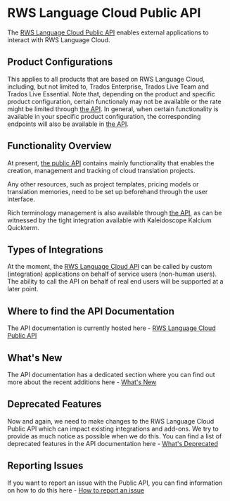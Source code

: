 # RWS Language Cloud Public API #
The [RWS Language Cloud Public API](https://languagecloud.sdl.com/lc/api-docs/) enables external applications to interact with RWS Language Cloud.

## Product Configurations ##
This applies to all products that are based on RWS Language Cloud, including, but not limited to, Trados Enterprise, Trados Live Team and Trados Live Essential. Note that, depending on the product and specific product configuration, certain functionaly may not be available or the rate might be limited through [the API](https://languagecloud.sdl.com/lc/api-docs/). In general, when certain functionality is available in your specific product configuration, the corresponding endpoints will also be available in [the API](https://languagecloud.sdl.com/lc/api-docs/).

## Functionality Overview ##
At present, [the public API](https://languagecloud.sdl.com/lc/api-docs/) contains mainly functionality that enables the creation, management and tracking of cloud translation projects.

Any other resources, such as project templates, pricing models or translation memories, need to be set up beforehand through the user interface.

Rich terminology management is also available through [the API](https://languagecloud.sdl.com/lc/api-docs/), as can be witnessed by the tight integration available with Kaleidoscope Kalcium Quickterm.

## Types of Integrations ##
At the moment, the [RWS Language Cloud API](https://languagecloud.sdl.com/lc/api-docs/) can be called by custom (integration) applications on behalf of service users (non-human users). The ability to call the API on behalf of real end users will be supported at a later point.

## Where to find the API Documentation ##
The API documentation is currently hosted here - [RWS Language Cloud Public API](https://languagecloud.sdl.com/lc/api-docs/)

## What's New ##
The API documentation has a dedicated section where you can find out more about the recent additions here - [What's New](https://languagecloud.sdl.com/lc/api-docs/16d216d6237ee-what-s-new)

## Deprecated Features ##
Now and again, we need to make changes to the RWS Language Cloud Public API which can impact existing integrations and add-ons. We try to provide as much notice as possible when we do this. You can find a list of deprecated features in the API documentation here - [What's Deprecated](https://languagecloud.sdl.com/lc/api-docs/8ba4317de9d1e-what-s-deprecated)

## Reporting Issues ##
If you want to report an issue with the Public API, you can find information on how to do this here - [How to report an issue](https://languagecloud.sdl.com/lc/api-docs/h5oizt92tuhtg-how-to-report-an-issue)
